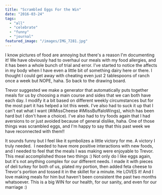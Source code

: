 ```yaml
---
title: "Scrambled Eggs For the Win"
date: "2016-03-24"
tags:
  - "all"
  - "celebrate"
  - "funny"
  - "journal"
featured_image: "/images/IMG_7281.jpg"
---
```


I know pictures of food are annoying but there's a reason I'm documenting it! We have obviously had to overhaul our meals with my food allergies, and it has been a whole bunch of trial and error. I've started to notice the affects in my body when I have even a little bit of something dairy here or there. I thought I could get away with cheating even just 2 tablespoons of ranch once a week but NOPE, haha. So back to the drawing board.

Trevor suggested we make a generator that automatically puts together meals for us by choosing a main course and sides that we can both have each day. I modify it a bit based on different weekly circumstances but for the most part it has helped a lot this week. I've also had to suck it up that I can't eat what I want (#iMissCheese #iMissBuffaloWings), which has been hard but I don't have a choice). I've also had to try foods again that I had aversions to or just avoided because of general dislike, haha. One of those things was scrambled eggs, and I'm happy to say that this past week we have reconnected with them!!

It sounds funny but I feel like it symbolizes a little victory for me. A victory I truly needed.  I needed to have more positive interactions with new foods, and I needed to feel that the meals I was making were enjoyable to Trevor. This meal accomplished those two things :) Not only do I like eggs again, but it's not anything complex for our different needs. I made it with pieces of deli turkey for both of us, plated my portion, then added feta cheese to Trevor's portion and tossed it in the skillet for a minute. He LOVES it! And I love making meals for him but haven't been consistent the past two months whatsoever. This is a big WIN for our health, for our sanity, and even for our marriage :)
